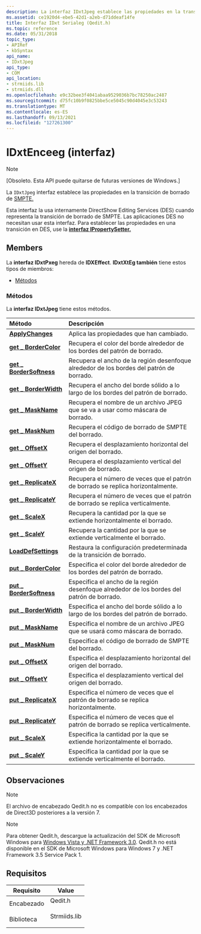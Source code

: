 ```yaml
---
description: La interfaz IDxtJpeg establece las propiedades en la transición de borrado de SMPTE. Esta interfaz la usa internamente DirectShow Editing Services (DES) cuando representa la transición de borrado de SMPTE.
ms.assetid: ce1920d4-ebe5-42d1-a2eb-d71ddeaf14fe
title: Interfaz IDxt Serialeg (Qedit.h)
ms.topic: reference
ms.date: 05/31/2018
topic_type:
- APIRef
- kbSyntax
api_name:
- IDxtJpeg
api_type:
- COM
api_location:
- strmiids.lib
- strmiids.dll
ms.openlocfilehash: e9c32bee3f4041abaa9529036b7bc78250ac2487
ms.sourcegitcommit: d75fc10b9f0825bbe5ce5045c90d4045e3c53243
ms.translationtype: MT
ms.contentlocale: es-ES
ms.lasthandoff: 09/13/2021
ms.locfileid: "127261300"
---
```

# <a name="idxtjpeg-interface"></a>IDxtEnceeg (interfaz)

> [!Note]  
> \[Obsoleto. Esta API puede quitarse de futuras versiones de Windows.\]

 

La `IDxtJpeg` interfaz establece las propiedades en la transición de borrado de [SMPTE.](smpte-wipe-transition.md)

Esta interfaz la usa internamente DirectShow Editing Services (DES) cuando representa la transición de borrado de SMPTE. Las aplicaciones DES no necesitan usar esta interfaz. Para establecer las propiedades en una transición en DES, use la [**interfaz IPropertySetter.**](ipropertysetter.md)

## <a name="members"></a>Members

La **interfaz IDxtPxeg** hereda de **IDXEffect**. **IDxtXtEg también** tiene estos tipos de miembros:

-   [Métodos](#methods)

### <a name="methods"></a>Métodos

La **interfaz IDxtJpeg** tiene estos métodos.



| Método                                                     | Descripción                                                                               |
|:-----------------------------------------------------------|:------------------------------------------------------------------------------------------|
| [**ApplyChanges**](idxtjpeg-applychanges.md)              | Aplica las propiedades que han cambiado.<br/>                                      |
| [**get \_ BorderColor**](idxtjpeg-get-bordercolor.md)       | Recupera el color del borde alrededor de los bordes del patrón de borrado.<br/>        |
| [**get \_ BorderSoftness**](idxtjpeg-get-bordersoftness.md) | Recupera el ancho de la región desenfoque alrededor de los bordes del patrón de borrado.<br/> |
| [**get \_ BorderWidth**](idxtjpeg-get-borderwidth.md)       | Recupera el ancho del borde sólido a lo largo de los bordes del patrón de borrado.<br/>   |
| [**get \_ MaskName**](idxtjpeg-get-maskname.md)             | Recupera el nombre de un archivo JPEG que se va a usar como máscara de borrado.<br/>                 |
| [**get \_ MaskNum**](idxtjpeg-get-masknum.md)               | Recupera el código de borrado de SMPTE del borrado.<br/>                                     |
| [**get \_ OffsetX**](idxtjpeg-get-offsetx.md)               | Recupera el desplazamiento horizontal del origen del borrado.<br/>                            |
| [**get \_ OffsetY**](idxtjpeg-get-offsety.md)               | Recupera el desplazamiento vertical del origen de borrado.<br/>                              |
| [**get \_ ReplicateX**](idxtjpeg-get-replicatex.md)         | Recupera el número de veces que el patrón de borrado se replica horizontalmente.<br/>     |
| [**get \_ ReplicateY**](idxtjpeg-get-replicatey.md)         | Recupera el número de veces que el patrón de borrado se replica verticalmente.<br/>       |
| [**get \_ ScaleX**](idxtjpeg-get-scalex.md)                 | Recupera la cantidad por la que se extiende horizontalmente el borrado.<br/>              |
| [**get \_ ScaleY**](idxtjpeg-get-scaley.md)                 | Recupera la cantidad por la que se extiende verticalmente el borrado.<br/>                |
| [**LoadDefSettings**](idxtjpeg-loaddefsettings.md)        | Restaura la configuración predeterminada de la transición de borrado.<br/>                          |
| [**put \_ BorderColor**](idxtjpeg-put-bordercolor.md)       | Especifica el color del borde alrededor de los bordes del patrón de borrado.<br/>        |
| [**put \_ BorderSoftness**](idxtjpeg-put-bordersoftness.md) | Especifica el ancho de la región desenfoque alrededor de los bordes del patrón de borrado.<br/> |
| [**put \_ BorderWidth**](idxtjpeg-put-borderwidth.md)       | Especifica el ancho del borde sólido a lo largo de los bordes del patrón de borrado.<br/>   |
| [**put \_ MaskName**](idxtjpeg-put-maskname.md)             | Especifica el nombre de un archivo JPEG que se usará como máscara de borrado.<br/>                     |
| [**put \_ MaskNum**](idxtjpeg-put-masknum.md)               | Especifica el código de borrado de SMPTE del borrado.<br/>                                     |
| [**put \_ OffsetX**](idxtjpeg-put-offsetx.md)               | Especifica el desplazamiento horizontal del origen del borrado.<br/>                            |
| [**put \_ OffsetY**](idxtjpeg-put-offsety.md)               | Especifica el desplazamiento vertical del origen del borrado.<br/>                              |
| [**put \_ ReplicateX**](idxtjpeg-put-replicatex.md)         | Especifica el número de veces que el patrón de borrado se replica horizontalmente.<br/>     |
| [**put \_ ReplicateY**](idxtjpeg-put-replicatey.md)         | Especifica el número de veces que el patrón de borrado se replica verticalmente.<br/>       |
| [**put \_ ScaleX**](idxtjpeg-put-scalex.md)                 | Especifica la cantidad por la que se extiende horizontalmente el borrado.<br/>              |
| [**put \_ ScaleY**](idxtjpeg-put-scaley.md)                 | Especifica la cantidad por la que se extiende verticalmente el borrado.<br/>                |



 

## <a name="remarks"></a>Observaciones

> [!Note]  
> El archivo de encabezado Qedit.h no es compatible con los encabezados de Direct3D posteriores a la versión 7.

 

> [!Note]  
> Para obtener Qedit.h, descargue la actualización del SDK de Microsoft Windows para [Windows Vista y .NET Framework 3.0](https://msdn.microsoft.com/windowsvista/bb980924.aspx). Qedit.h no está disponible en el SDK de Microsoft Windows para Windows 7 y .NET Framework 3.5 Service Pack 1.

 

## <a name="requirements"></a>Requisitos



| Requisito | Value |
|--------------------|-----------------------------------------------------------------------------------------|
| Encabezado<br/>  | <dl> <dt>Qedit.h</dt> </dl>      |
| Biblioteca<br/> | <dl> <dt>Strmiids.lib</dt> </dl> |



 

 





